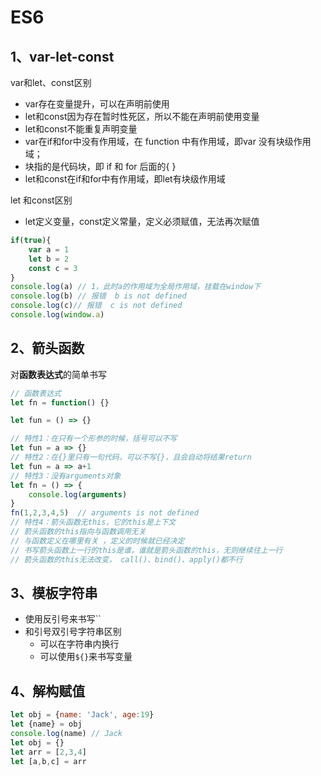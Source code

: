 # ES6
## 1、var-let-const

var和let、const区别
* var存在变量提升，可以在声明前使用
* let和const因为存在暂时性死区，所以不能在声明前使用变量
* let和const不能重复声明变量
* var在if和for中没有作用域，在 function 中有作用域，即var 没有块级作用域；
* 块指的是代码块，即 if 和 for 后面的{ }
* let和const在if和for中有作用域，即let有块级作用域

let 和const区别
* let定义变量，const定义常量，定义必须赋值，无法再次赋值


```JavaScript
if(true){
    var a = 1
    let b = 2
    const c = 3
}
console.log(a) // 1，此时a的作用域为全局作用域，挂载在window下
console.log(b) // 报错  b is not defined
console.log(c)// 报错  c is not defined
console.log(window.a)

```
## 2、箭头函数
对**函数表达式**的简单书写
```JavaScript
// 函数表达式
let fn = function() {}

let fun = () => {}

// 特性1：在只有一个形参的时候，括号可以不写
let fun = a => {}
// 特性2：在{}里只有一句代码，可以不写{}，且会自动将结果return
let fun = a => a+1 
// 特性3：没有arguments对象
let fn = () => {
    console.log(arguments)
}
fn(1,2,3,4,5)  // arguments is not defined
// 特性4：箭头函数无this，它的this是上下文
// 箭头函数的this指向与函数调用无关
// 与函数定义在哪里有关 ，定义的时候就已经决定
// 书写箭头函数上一行的this是谁，谁就是箭头函数的this，无则继续往上一行
// 箭头函数的this无法改变， call()、bind()、apply()都不行
```

## 3、模板字符串
+ 使用反引号来书写``
+ 和引号双引号字符串区别
  + 可以在字符串内换行
  + 可以使用`${}`来书写变量

## 4、解构赋值
```JavaScript
let obj = {name: 'Jack', age:19}
let {name} = obj
console.log(name) // Jack
let obj = {}
let arr = [2,3,4]
let [a,b,c] = arr
```